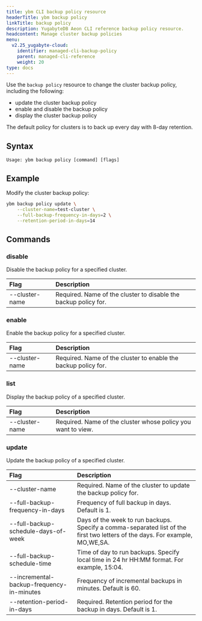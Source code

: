 ```yaml
---
title: ybm CLI backup policy resource
headerTitle: ybm backup policy
linkTitle: backup policy
description: YugabyteDB Aeon CLI reference backup policy resource.
headcontent: Manage cluster backup policies
menu:
  v2.25_yugabyte-cloud:
    identifier: managed-cli-backup-policy
    parent: managed-cli-reference
    weight: 20
type: docs
---
```


Use the `backup policy` resource to change the cluster backup policy, including the following:

- update the cluster backup policy
- enable and disable the backup policy
- display the cluster backup policy

The default policy for clusters is to back up every day with 8-day retention.

## Syntax

```text
Usage: ybm backup policy [command] [flags]
```

## Example

Modify the cluster backup policy:

```sh
ybm backup policy update \
    --cluster-name=test-cluster \
    --full-backup-frequency-in-days=2 \
    --retention-period-in-days=14
```

## Commands

### disable

Disable the backup policy for a specified cluster.

| Flag | Description |
| :--- | :--- |
| --cluster-name | Required. Name of the cluster to disable the backup policy for. |

### enable

Enable the backup policy for a specified cluster.

| Flag | Description |
| :--- | :--- |
| --cluster-name | Required. Name of the cluster to enable the backup policy for. |

### list

Display the backup policy of a specified cluster.

| Flag | Description |
| :--- | :--- |
| --cluster-name | Required. Name of the cluster whose policy you want to view. |

### update

Update the backup policy of a specified cluster.

| Flag | Description |
| :--- | :--- |
| --cluster-name | Required. Name of the cluster to update the backup policy for. |
| --full-backup-frequency-in-days | Frequency of full backup in days. Default is 1. |
| --full-backup-schedule-days-of-week | Days of the week to run backups. Specify a comma-separated list of the first two letters of the days. For example, MO,WE,SA. |
| --full-backup-schedule-time | Time of day to run backups. Specify local time in 24 hr HH:MM format. For example, 15:04. |
| --incremental-backup-frequency-in-minutes | Frequency of incremental backups in minutes. Default is 60. |
| --retention-period-in-days | Required. Retention period for the backup in days. Default is 1. |
